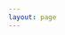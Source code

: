 ```yaml
---
layout: page
---
```

<script setup>
import {
  VPTeamPage,
  VPTeamPageTitle,
  VPTeamMembers,
  VPTeamPageSection
} from 'vitepress/theme'

const powerAdvocacy = [
  {
    avatar: 'https://www.github.com/aprildunnam.png',
    name: 'April Dunnam',
    title: 'Principal Cloud Advocate',
    links: [
      { icon: 'github', link: 'https://github.com/aprildunnam' },
      { icon: 'twitter', link: 'https://twitter.com/aprildunnam' }
    ]
  },
  {
    avatar: 'https://www.github.com/elaizabenitez.png',
    name: 'Elaiza Benitez',
    title: 'Senior Cloud Advocate',
    links: [
      { icon: 'github', link: 'https://github.com/elaizabenitez' },
      { icon: 'twitter', link: 'https://twitter.com/benitezhere' },
      { icon: 'linkedin', link: 'https://linkedin.com/in/elaiza-benitez' }
    ]
  },
  {
    avatar: 'https://www.github.com/laskewitz.png',
    name: 'Daniel Laskewitz',
    title: 'Principal Cloud Advocate',
    links: [
      { icon: 'github', link: 'https://github.com/laskewitz' },
      { icon: 'twitter', link: 'https://twitter.com/laskewitz' },
      { icon: 'linkedin', link: 'https://linkedin.com/in/laskewitz' }
    ]
  },
  {
    avatar: 'https://www.github.com/scottdurow.png',
    name: 'Scott Durow',
    title: 'Senior Cloud Advocate',
    links: [
      { icon: 'github', link: 'https://github.com/scottdurow' },
      { icon: 'twitter', link: 'https://twitter.com/scottdurow' },
      { icon: 'linkedin', link: 'https://linkedin.com/in/scottdurow' }
    ]
  }
];

const communityContributors = [
  {
    avatar: 'https://www.github.com/biswapm.png',
    name: 'Pujarini Mohapatra',
    title: 'Principal Architect @ Microsoft',
    links: [
      { icon: 'github', link: 'https://github.com/biswapm' },
      { icon: 'twitter', link: 'https://twitter.com/biswapm' },
      { icon: 'linkedin', link: 'https://linkedin.com/in/biswapm' }
    ]
  },
  {
    avatar: 'https://www.github.com/qmatteoq.png',
    name: 'Matteo Pagani',
    title: 'Cloud Solution Architect @ Microsoft',
    links: [
      { icon: 'github', link: 'https://github.com/qmatteoq' },
      { icon: 'twitter', link: 'https://twitter.com/qmatteoq' },
      { icon: 'linkedin', link: 'https://linkedin.com/in/matteopagani' }
    ]
  }
];
</script>

<VPTeamPage>
  <VPTeamPageTitle>
    <template #title>❤️ Contributions</template>
    <template #lead>Say hello to the team behind these Power Platform MCP labs!</template>
    <VPTeamMembers size="small" ::members="powerAdvocacy" />
  </VPTeamPageTitle>
  <VPTeamPageSection>
    <template #title>Community Contributors</template>
    <template #lead>The following people have provided samples to this project! Thanks for all your contributions!</template>
    <template #members>
        <VPTeamMembers size="small" :members="communityContributors" />
    </template>
  </VPTeamPageSection>
  <!--VPTeamPageSection>
    <template #title>Power Platform Advocacy</template>
    <template #lead>This project is started by Power Platform Advocacy. The team members are listed below.</template>
    <template #members>
        <VPTeamMembers size="small" ::members="powerAdvocacy" />
    </template>
  </VPTeamPageSection-->
</VPTeamPage>
